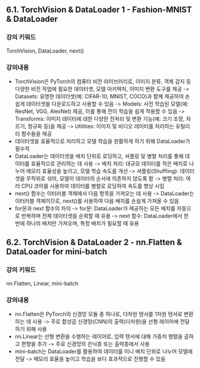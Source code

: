 ## 6.1. TorchVision & DataLoader 1 - Fashion-MNIST & DataLoader

### 강의 키워드

TorchVision, DataLoader, next()

### 강의내용

- TorchVision은 PyTorch의 컴퓨터 비전 라이브러리로, 이미지 분류, 객체 감지 등 다양한 비전 작업에 필요한 데이터셋, 모델 아키텍처, 이미지 변환 도구를 제공
  -> Datasets: 유명한 데이터셋(예: CIFAR-10, MNIST, COCO)과 함께 제공하여 손쉽게 데이터셋을 다운로드하고 사용할 수 있음
  -> Models: 사전 학습된 모델(예: ResNet, VGG, AlexNet) 제공, 이를 통해 전이 학습을 쉽게 적용할 수 있음
  -> Transforms: 이미지 데이터에 대한 다양한 전처리 및 변환 기능(예: 크기 조정, 자르기, 정규화 등)을 제공
  -> Utilities: 이미지 및 비디오 데이터를 처리하는 유틸리티 함수들을 제공
- 데이터셋을 효율적으로 처리하고 모델 학습을 원활하게 하기 위해 DataLoader가 필수적
- DataLoader는 데이터셋을 배치 단위로 로딩하고, 셔플링 및 병렬 처리를 통해 데이터를 효율적으로 관리하는 데 사용
  -> 배치 처리: 대규모 데이터를 작은 배치로 나누어 메모리 효율성을 높이고, 모델 학습 속도를 개선
  -> 셔플링(Shuffling): 데이터셋을 무작위로 섞어, 모델이 데이터의 순서에 의존하지 않도록 함
  -> 병렬 처리: 여러 CPU 코어를 사용하여 데이터를 병렬로 로딩하여 속도를 향상 시킴
- next() 함수는 이터러블 객체에서 다음 항목을 가져오는 데 사용
  -> DataLoader는 이터러블 객체이므로, next()를 사용하여 다음 배치를 손쉽게 가져올 수 있음
- for문과 next 함수의 차이
  -> for문: DataLoader가 제공하는 모든 배치를 자동으로 반복하며 전체 데이터셋을 순회할 때 유용
  -> next 함수: DataLoader에서 한 번에 하나의 배치만 가져오며, 특정 배치가 필요할 때 유용

## 6.2. TorchVision & DataLoader 2 - nn.Flatten & DataLoader for mini-batch

### 강의 키워드

nn.Flatten, Linear, mini-batch

### 강의내용

- nn.Flatten은 PyTorch의 신경망 모듈 중 하나로, 다차원 텐서를 1차원 텐서로 변환하는 데 사용
  -> 주로 합성곱 신경망(CNN)의 출력(다차원)을 선형 레이어에 전달하기 위해 사용
- nn.Linear는 선형 변환을 수행하는 레이어로, 입력 텐서에 대해 가중치 행렬을 곱하고 편향을 추가
  -> 주로 신경망의 은닉층 또는 출력층에서 사용
- mini-batch는 DataLoader를 활용하여 데이터를 미니 배치 단위로 나누어 모델에 전달
  -> 메모리 효율을 높이고 학습을 보다 효과적으로 진행할 수 있음
